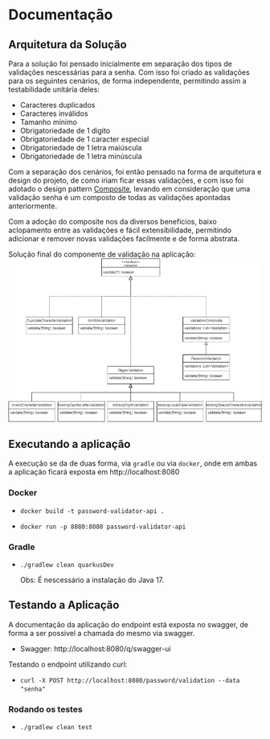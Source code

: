 # Documentação

## Arquitetura da Solução

Para a solução foi pensado inicialmente em separação dos tipos de validações nescessárias para a senha. Com isso foi criado as validações para os seguintes cenários, de forma independente, permitindo assim a testabilidade unitária deles:

- Caracteres duplicados
- Caracteres inválidos
- Tamanho mínimo
- Obrigatoriedade de 1 digito
- Obrigatoriedade de 1 caracter especial
- Obrigatoriedade de 1 letra maiúscula
- Obrigatoriedade de 1 letra minúscula

Com a separação dos cenários, foi então pensado na forma de arquitetura e design do projeto, de como iriam ficar essas validações, e com isso foi adotado o design pattern [Composite](https://refactoring.guru/pt-br/design-patterns/composite), levando em consideração que uma validação senha é um composto de todas as validações apontadas anteriormente.

Com a adoção do composite nos da diversos beneficios, baixo aclopamento entre as validações e fácil extensibilidade, permitindo adicionar e remover novas validações facilmente e de forma abstrata.

Solução final do componente de validação na aplicação:
![Diagrama de solução](Diagrama_solucao.png)

## Executando a aplicação

A execução se da de duas forma, via `gradle` ou via `docker`, onde em ambas a aplicação ficará exposta em http://localhost:8080

### Docker

- `docker build -t password-validator-api .`

- `docker run -p 8080:8080 password-validator-api`

### Gradle

- `./gradlew clean quarkusDev`

  Obs: É nescessário a instalação do Java 17.

## Testando a Aplicação

A documentação da aplicação do endpoint está exposta no swagger, de forma a ser possivel a chamada do mesmo via swagger.

- Swagger: http://localhost:8080/q/swagger-ui

Testando o endpoint utilizando curl:

- `curl -X POST http://localhost:8080/password/validation --data "senha"`

### Rodando os testes

- `./gradlew clean test`
